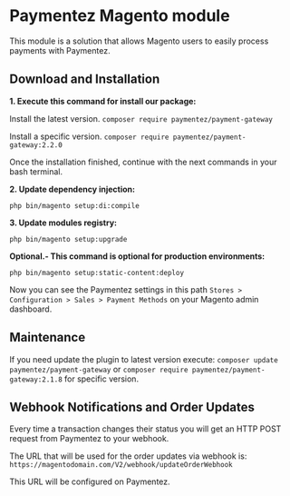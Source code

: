 # Paymentez Magento module

This module is a solution that allows Magento users to easily process payments with Paymentez.

## Download and Installation

**1. Execute this command for install our package:**

Install the latest version.  `composer require paymentez/payment-gateway`

Install a specific version.  `composer require paymentez/payment-gateway:2.2.0`

Once the installation finished, continue with the next commands in your bash terminal.


**2. Update dependency injection:**

`php bin/magento setup:di:compile`


**3. Update modules registry:**

`php bin/magento setup:upgrade`


**Optional.- This command is optional for production environments:**

`php bin/magento setup:static-content:deploy`


Now you can see the Paymentez settings in this path `Stores > Configuration > Sales > Payment Methods` on your Magento admin dashboard.


## Maintenance
If you need update the plugin to latest version execute: `composer update paymentez/payment-gateway` or `composer require paymentez/payment-gateway:2.1.8` for specific version.

## Webhook Notifications and Order Updates
Every time a transaction changes their status you will get an HTTP POST request from Paymentez to your webhook.

The URL that will be used for the order updates via webhook is:
`https://magentodomain.com/V2/webhook/updateOrderWebhook`

This URL will be configured on Paymentez.
